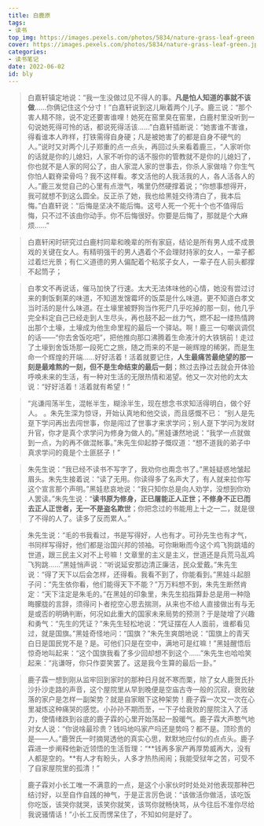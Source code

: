 ```yaml
---
title: 白鹿原
tags: 
- 读书
top_img: https://images.pexels.com/photos/5834/nature-grass-leaf-green.jpg?auto=compress&cs=tinysrgb&dpr=3&h=200&w=300
cover: https://images.pexels.com/photos/5834/nature-grass-leaf-green.jpg?auto=compress&cs=tinysrgb&dpr=3&h=100&w=200
categories:
- 读书笔记
date: 2022-06-02
id: bly
---
```


> 白嘉轩镇定地说：“我一生没做过见不得人的事。**凡是怕人知道的事就不该做**……你俩记住这个分寸！”白嘉轩说到这儿瞅着两个儿子。鹿三说：“那个害人精不除，说不定还要害谁哩！她死在窑里臭在窑里，白鹿村里没听到一句说她死得可怜的话，都说死得活该……”白嘉轩插断说：“她害谁不害谁，得看谁本人昨样，打铁需得自身硬；凡是被她害了的都是自身不硬气的人。”说时又对两个儿子郑重的点一点头，再回过头来看着鹿三，“人家听你的话就是你的儿媳妇，人家不听你的话不服你的管教就不是你的儿媳妇了，你也就不是人家的阿公了，由人家混人家的世事去，你杀人家做啥？你生气你怕人戳脊梁骨吗？我不这样看。孝文活他的人我活我的人，各人活各人的人。”鹿三发觉自己的心里有点泄气，嘴里仍然硬撑着说；“你想事想得开，我可就想不到这么圆全。反正杀了她，我也给黑娃交待清白了，我本后悔。”白嘉轩说：“后悔是坚决不能后悔。这号人死一个死十个也不值得后悔，只不过不该由你动手。你不后悔很好。你要是后悔了，那就是个大麻烦……”

> 白嘉轩闲时研究过白鹿村同辈和晚辈的所有家庭，结论是所有男人成不成景戏的关键在女人。有精明强干的男人遇着个不会理财持家的女人，一辈子都过着烂光景；有仁义道德的男人偏配着个粘浆子女人，一辈子在人前头都撑不起筒子；

> 白孝文不再说话，催马加快了行速。太大无法体味他的心情，她没有尝过讨来的剩饭剩莱的味道，不知道发馊霉坏的饭菜是什么味道。更不知道白孝文当时活的是什么味道。在土壕里被野狗当作死尸几乎吃掉的那一刻，他几乎完全料定自己已经走到人生尽头，再也鼓不起一丝力气，燃不起一缕热情跨出那个土壕，土壕成为他生命里程的最后一个驿站。啊！鹿三一句嘲讽调侃的话——“你去舍饭吃吧”，把他推向那口沸腾着生命液汁的大铁锅前！走过了土壕到舍饭场那一段死亡之旅，随之而来的不是一碗辉煌的稀粥，而是生命一个辉煌的开端……好好活着！活着就要记住，**人生最痛苦最绝望的那一刻是最难熬的一刻，但不是生命结束的最后一刻**；熬过去挣过去就会开体验呼唤未来的生活，有一种对生活的无限热情和渴望。他又一次对他的太太说：“好好活着！活着就有希望！”

> “兆谦闯荡半生，混帐半生，糊涂半生，现在想念书求知活得明白，做个好人。 
> 。朱先生深为惊讶，开始认真地和他交谈，而且感慨不已： “别人是先趸下学问再出去闯世事，你是闯过了世事才来求学问；别人趸下学问为发财升官，你才是真个求学问为修身为做人的。”黑娃谦然地说：“我学一点就做到一点，为的再不做混帐事。”朱先生仰起脖子慨叹道：“想不道我的弟子中真求学问的竟是个土匪胚子！” 

> 朱先生说：“我已经不读书不写字了，我劝你也甭念书了。”黑娃疑惑地皱起眉头。朱先生接着说：“读了无用。你读得多了名声大了，有人就来拉你写这个宣言那个声明。”黑娃悲哀地说：“我只知你总是向人劝学，没想到你劝人罢读。”朱先生说：“**读书原为修身，正已屠能正人正世；不修身不正已而去正人正世者，无一不是盗名欺世**；你把念过的书能用上十之一二，就是很了不得的人了。读多了反而累人。”

> 朱先生说：“毛的书我看过，书是写得好，人也有才。可孙先生也有才气，书同样写得好，他们都是治国兴邦的领袖。可你瞅瞅而今这个鸡飞狗跳墙的世道，跟三民主义对不上号嘛！文章里的主义是主义，世道还是兵荒马乱鸡飞狗跳……”黑娃悄声说：“听说延安那边清正廉洁，民众爱戴。”朱先生说：“得了天下以后会怎样，还得看。我看不到了，你能看到。”黑娃斗起胆子问：“先生依你看，他们能得天下不能？”万万料想不到，朱先生断然肯定：“天下注定是朱毛的。”在黑娃的印象里，朱先生掐指算卦总是用一种隐晦朦胧的言辞，须得问卜者挖空心思去揣测，从来也不给人直接做出有与无是或否的明确判断，何况如此重大的国家未来局势的预测？于是陡增了兴趣和勇气：“先生的凭证？”朱先生轻松地说：“凭证摆在人人面前，谁都看见过，就是国旗。”黑娃奇怪地问：“国旗？”朱先生爽朗地说：“国旗上的青天白日是国民党不是？是。可他们只是在空中，满地可是红嘛！”黑娃醒悟后惊奇地叫起来：“这个国旗我看了多少回却想不到这个……”朱先生也哈哈笑起来：“兆谦呀，你只作耍笑罢了。这是我今生算的最后一卦。”

>鹿子霖一想到刚从监牢回到家时的那种日月就不寒而栗，除了女人鹿贺氏扑沙扑沙走路的声音，这个屋院里从早到晚便是空庙古寺一般的沉寂，衰败破落的家户是怎样一副架势？就是自家眼下这种架势！鹿子霖一次又一次在心里凝炼这种痛哭的感觉。小孙孙不期而至，一下子给衰败的屋院注入了活力，使情绪跌到谷底的鹿子霖的心里开始荡起一股暖气。鹿子霖大声憨气地对女人说：“你说啥最珍贵？钱吗地吗家产吗还是势吗？都不是。顶珍贵的是——人。”鹿贺氏一时摘晃透他的真实心思，默默地应付似的点点头。鹿子霖进一步阐释他新近领悟的生活哲理：“**钱再多家产再厚势威再大，没有人都是空的。**有人才有盼头，人多才热热闹闹；我能受狱年之苦，可受不了自家屋院里的孤清！” 

>鹿子霖对小长工唯一不满意的一点，是这个小家伙时时处处对他表现那种巴结讨好，以至自作自践的神气，于是正言厉色说：“该做活你做活，该吃饭你吃饭，该哭你就哭，该笑你就笑，该骂你就畅快骂，从今往后不准你尽给我说骚情话！”小长工反而愣呆住了，不知如何是好了。 